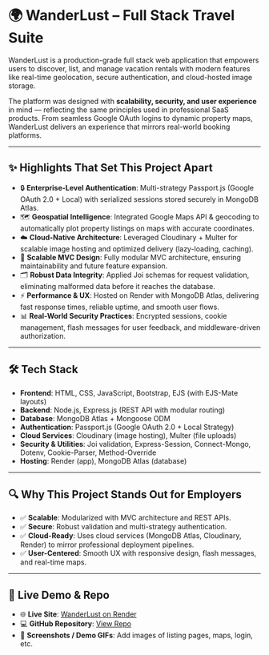 <h1>🌍 WanderLust – Full Stack Travel Suite</h1>

<p>
WanderLust is a production-grade full stack web application that empowers users to discover, list, and manage vacation rentals with modern features like real-time geolocation, secure authentication, and cloud-hosted image storage.
</p>

<p>
The platform was designed with <b>scalability, security, and user experience</b> in mind — reflecting the same principles used in professional SaaS products. From seamless Google OAuth logins to dynamic property maps, WanderLust delivers an experience that mirrors real-world booking platforms.
</p>

<hr/>

<h2>✨ Highlights That Set This Project Apart</h2>

<ul>
  <li>🔒 <b>Enterprise-Level Authentication</b>: Multi-strategy Passport.js (Google OAuth 2.0 + Local) with serialized sessions stored securely in MongoDB Atlas.</li>
  <li>🗺️ <b>Geospatial Intelligence</b>: Integrated Google Maps API & geocoding to automatically plot property listings on maps with accurate coordinates.</li>
  <li>☁️ <b>Cloud-Native Architecture</b>: Leveraged Cloudinary + Multer for scalable image hosting and optimized delivery (lazy-loading, caching).</li>
  <li>🧩 <b>Scalable MVC Design</b>: Fully modular MVC architecture, ensuring maintainability and future feature expansion.</li>
  <li>🗂️ <b>Robust Data Integrity</b>: Applied Joi schemas for request validation, eliminating malformed data before it reaches the database.</li>
  <li>⚡ <b>Performance & UX</b>: Hosted on Render with MongoDB Atlas, delivering fast response times, reliable uptime, and smooth user flows.</li>
  <li>📊 <b>Real-World Security Practices</b>: Encrypted sessions, cookie management, flash messages for user feedback, and middleware-driven authorization.</li>
</ul>

<hr/>

<h2>🛠️ Tech Stack</h2>

<ul>
  <li><b>Frontend</b>: HTML, CSS, JavaScript, Bootstrap, EJS (with EJS-Mate layouts)</li>
  <li><b>Backend</b>: Node.js, Express.js (REST API with modular routing)</li>
  <li><b>Database</b>: MongoDB Atlas + Mongoose ODM</li>
  <li><b>Authentication</b>: Passport.js (Google OAuth 2.0 + Local Strategy)</li>
  <li><b>Cloud Services</b>: Cloudinary (image hosting), Multer (file uploads)</li>
  <li><b>Security & Utilities</b>: Joi validation, Express-Session, Connect-Mongo, Dotenv, Cookie-Parser, Method-Override</li>
  <li><b>Hosting</b>: Render (app), MongoDB Atlas (database)</li>
</ul>

<hr/>

<h2>🔍 Why This Project Stands Out for Employers</h2>

<ul>
  <li>✅ <b>Scalable</b>: Modularized with MVC architecture and REST APIs.</li>
  <li>✅ <b>Secure</b>: Robust validation and multi-strategy authentication.</li>
  <li>✅ <b>Cloud-Ready</b>: Uses cloud services (MongoDB Atlas, Cloudinary, Render) to mirror professional deployment pipelines.</li>
  <li>✅ <b>User-Centered</b>: Smooth UX with responsive design, flash messages, and real-time maps.</li>
</ul>

<hr/>

<h2>📸 Live Demo & Repo</h2>

<ul>
  <li>🌐 <b>Live Site</b>: <a href="https://your-live-link-here.com">WanderLust on Render</a></li>
  <li>💻 <b>GitHub Repository</b>: <a href="https://github.com/your-repo">View Repo</a></li>
  <li>🎥 <b>Screenshots / Demo GIFs</b>: Add images of listing pages, maps, login, etc.</li>
</ul>
